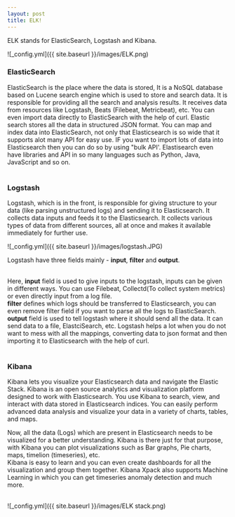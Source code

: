 ```yaml
---
layout: post
title: ELK!
---
```

ELK stands for ElasticSearch, Logstash and Kibana.<br>

![_config.yml]({{ site.baseurl }}/images/ELK.png)

<h3>ElasticSearch</h3>
ElasticSearch is the place where the data is stored, It is a NoSQL database based on Lucene search engine which is used to 
store and search data. It is responsible for providing all the search and analysis results. It receives data from resources like Logstash, Beats (Filebeat, Metricbeat), etc. You can even import data directly to ElasticSearch with the help of curl. Elastic search stores all the data in structured JSON format. You can map and index data into ElasticSearch, not only that Elasticsearch is so wide that it supports alot many API for easy use. IF you want to import lots of data into Elasticsearch then you can do so by using "bulk API'. Elastisearch even have libraries and API in so many languages such as Python, Java, JavaScript and so on. <br><br>

<h3>Logstash</h3>
Logstash, which is in the front, is responsible for giving structure to your data (like parsing unstructured logs) 
and sending it to Elasticsearch. It collects data inputs and feeds it to the Elasticsearch. It collects various types of data from different sources, all at once and makes it available immediately for further use.

![_config.yml]({{ site.baseurl }}/images/logstash.JPG)

Logstash have three fields mainly - <b>input</b>, <b>filter</b> and <b>output</b>. <br><br>

Here, <b>input</b> field is used to give inputs to the logstash, inputs can be given in different ways. You can use Filebeat, 
Collectd(To collect system metrics) or even directly input from a log file. <br>
<b>filter</b> defines which logs should be transferred to Elasticsearch, you can even remove filter field if you want to parse all the logs to ElasticSearch. <br>
<b>output</b> field is used to tell logstash where it should send all the data. It can send data to a file, ElastciSearch, etc.
Logstash helps a lot when you do not want to mess with all the mappings, converting data to json format and then importing 
it to Elasticsearch with the help of curl.<br><br>

<h3>Kibana</h3>
Kibana lets you visualize your Elasticsearch data and navigate the Elastic Stack. Kibana is an open source analytics and 
visualization platform designed to work with Elasticsearch. You use Kibana to search, view, and interact with data stored in 
Elasticsearch indices. You can easily perform advanced data analysis and visualize your data in a variety of charts, tables, 
and maps. <br>

Now, all the data (Logs) which are present in Elasticsearch needs to be visualized for a better understanding. Kibana is there just for that purpose, with Kibana you can plot visualizations such as Bar graphs, Pie charts, maps, timelion (timeseries), etc.<br>
Kibana is easy to learn and you can even create dashboards for all the visualization and group them together. Kibana Xpack also supports 
Machine Learning in which you can get timeseries anomaly detection and much more.<br><br>

![_config.yml]({{ site.baseurl }}/images/ELK stack.png)

